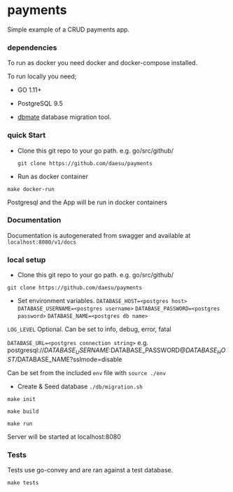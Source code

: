 # payments
Simple example of a CRUD payments app.

### dependencies
To run as docker you need docker and docker-compose installed.

To run locally you need;
- GO 1.11+
- PostgreSQL 9.5

- [dbmate](https://github.com/amacneil/dbmate)
database migration tool. 

### quick Start
 - Clone this git repo to your go path. 
   e.g. go/src/github/

   `git clone https://github.com/daesu/payments`

 - Run as docker container

  `make docker-run`

Postgresql and the App will be run in docker containers

### Documentation
Documentation is autogenerated from swagger and available at `localhost:8080/v1/docs`

### local setup

  - Clone this git repo to your go path. e.g. go/src/github/

  `git clone https://github.com/daesu/payments`

  - Set environment variables.
  `DATABASE_HOST=<postgres host>`
  `DATABASE_USERNAME=<postgres username>`
  `DATABASE_PASSWORD=<postgres password>`
  `DATABASE_NAME=<postgres db name>`

   `LOG_LEVEL`
   Optional. Can be set to info, debug, error, fatal

   `DATABASE_URL=<postgres connection string>`
   e.g. postgresql://$DATABASE_USERNAME:$DATABASE_PASSWORD@$DATABASE_HOST/$DATABASE_NAME?sslmode=disable

   Can be set from the included `env` file with `source ./env`

  - Create & Seed database 
  `./db/migration.sh`

  `make init` 

  `make build`

  `make run`

   Server will be started at localhost:8080

### Tests
Tests use go-convey and are ran against a test database.

`make tests`